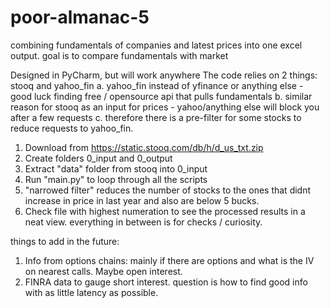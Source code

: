 # poor-almanac-5

combining fundamentals of companies and latest prices into one excel output. 
goal is to compare fundamentals with market 

Designed in PyCharm, but will work anywhere
The code relies on 2 things: stooq and yahoo_fin 
    a. yahoo_fin instead of yfinance or anything else - good luck finding free / opensource api that pulls fundamentals 
    b. similar reason for stooq as an input for prices - yahoo/anything else will block you after a few requests
    c. therefore there is a pre-filter for some stocks to reduce requests to yahoo_fin.
   
1. Download from https://static.stooq.com/db/h/d_us_txt.zip
2. Create folders 0_input and 0_output
3. Extract "data" folder from stooq into 0_input
4. Run "main.py" to loop through all the scripts
5. "narrowed filter" reduces the number of stocks to the ones that didnt increase in price in last year and also are below 5 bucks.
6. Check file with highest numeration to see the processed results in a neat view. everything in between is for checks / curiosity.

things to add in the future: 
1. Info from options chains: mainly if there are options and what is the IV on nearest calls. Maybe open interest. 
2. FINRA data to gauge short interest. question is how to find good info with as little latency as possible.  
